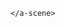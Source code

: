 <!DOCTYPE html>
<html>
  <head>
  <script src="https://aframe.io/releases/1.0.4/aframe.min.js"></script>
  <script src="https://raw.githack.com/AR-js-org/AR.js/master/aframe/build/aframe-ar-nft.js"></script>
      <a-scene>
      <a-box position="-1 0.5 -3" rotation="0 45 0" color="#4CC3D9"></a-box>
      <a-sphere position="0 1.25 -5" radius="1.25" color="#EF2D5E"></a-sphere>
      <a-cylinder position="1 0.75 -3" radius="0.5" height="1.5" color="#FFC65D"></a-cylinder>
      <a-plane position="0 0 -4" rotation="-90 0 0" width="4" height="4" color="#7BC8A4"></a-plane>
      <a-sky color="#ECECEC"></a-sky>
      <a-entity
          gltf-model="https://arjs-cors-proxy.herokuapp.com/https://raw.githack.com/AR-js-org/AR.js/master/aframe/examples/image-tracking/nft/trex/scene.gltf"
              scale="5 5 5"
              position="0 1 -250"  shadow>
          </a-entity>
    <a-entity collada-model="https://rahulkerur.github.io/testmodel/TR_RvrfntRemd_Central_rahul.dae"></a-entity>
           
    </a-scene>
  </body>
</html>
